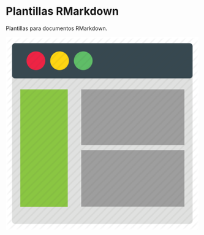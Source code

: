 # Plantillas RMarkdown

Plantillas para documentos RMarkdown.

<img src="Plantilla_Rpubs/img/templates1.png"/><src src="Plantilla_Rpubs/img/templates2.png"/>
